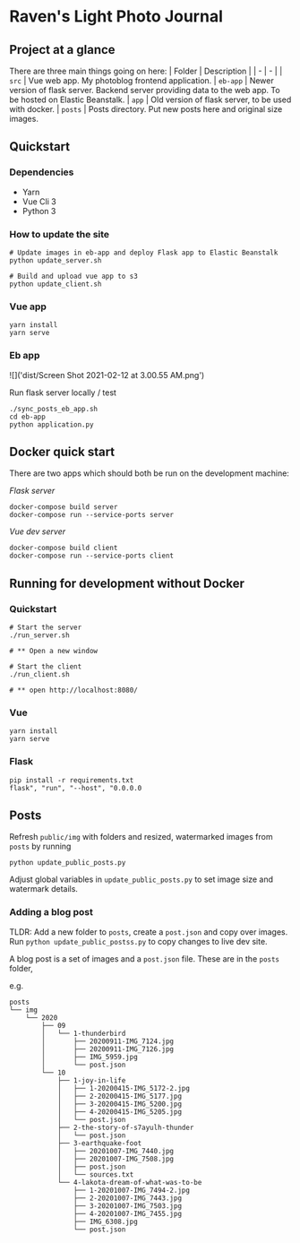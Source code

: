 # Raven's Light Photo Journal

## Project at a glance

There are three main things going on here:
| Folder | Description |
| - | - |
| `src` | Vue web app. My photoblog frontend application.
| `eb-app` |  Newer version of flask server. Backend server providing data to the web app. To be hosted on Elastic Beanstalk.
| `app` |  Old version of flask server, to be used with docker.
| `posts` | Posts directory. Put new posts here and original size images.

## Quickstart

### Dependencies

- Yarn
- Vue Cli 3
- Python 3

### How to update the site
```
# Update images in eb-app and deploy Flask app to Elastic Beanstalk
python update_server.sh 

# Build and upload vue app to s3
python update_client.sh
```

### Vue app

```
yarn install
yarn serve
```

### Eb app

![]('dist/Screen Shot 2021-02-12 at 3.00.55 AM.png')

Run flask server locally / test
```
./sync_posts_eb_app.sh
cd eb-app
python application.py
```



## Docker quick start

There are two apps which should both be run on the development machine:

*Flask server*
```
docker-compose build server
docker-compose run --service-ports server
```

*Vue dev server*
```
docker-compose build client
docker-compose run --service-ports client
```

## Running for development without Docker

### Quickstart

```
# Start the server
./run_server.sh

# ** Open a new window

# Start the client
./run_client.sh

# ** open http://localhost:8080/
```

### Vue
```
yarn install
yarn serve
```


### Flask
```
pip install -r requirements.txt
flask", "run", "--host", "0.0.0.0
```

## Posts

Refresh `public/img` with folders and resized, watermarked images from `posts` by running
```
python update_public_posts.py
```

Adjust global variables in `update_public_posts.py` to set image size and watermark details.

### Adding a blog post

TLDR: Add a new folder to `posts`, create a `post.json` and copy over images. Run `python update_public_postss.py` to copy changes to live dev site.

A blog post is a set of images and a `post.json` file. These are in the `posts` folder,

e.g.

```
posts
└── img
    └── 2020
        ├── 09
        │   └── 1-thunderbird
        │       ├── 20200911-IMG_7124.jpg
        │       ├── 20200911-IMG_7126.jpg
        │       ├── IMG_5959.jpg
        │       └── post.json
        └── 10
            ├── 1-joy-in-life
            │   ├── 1-20200415-IMG_5172-2.jpg
            │   ├── 2-20200415-IMG_5177.jpg
            │   ├── 3-20200415-IMG_5200.jpg
            │   ├── 4-20200415-IMG_5205.jpg
            │   └── post.json
            ├── 2-the-story-of-s7ayulh-thunder
            │   └── post.json
            ├── 3-earthquake-foot
            │   ├── 20201007-IMG_7440.jpg
            │   ├── 20201007-IMG_7508.jpg
            │   ├── post.json
            │   └── sources.txt
            └── 4-lakota-dream-of-what-was-to-be
                ├── 1-20201007-IMG_7494-2.jpg
                ├── 2-20201007-IMG_7443.jpg
                ├── 3-20201007-IMG_7503.jpg
                ├── 4-20201007-IMG_7455.jpg
                ├── IMG_6308.jpg
                └── post.json
```
